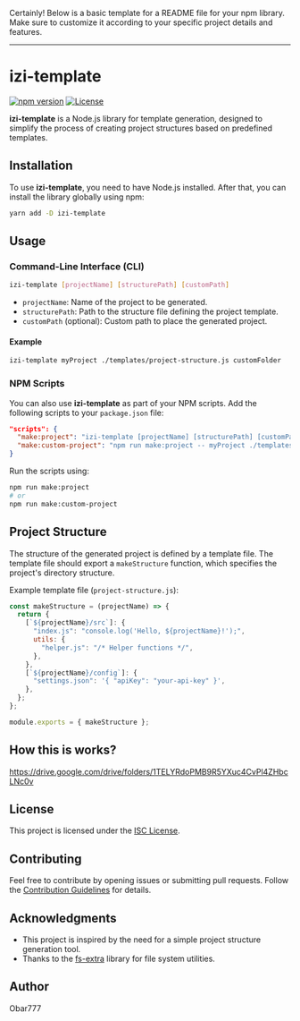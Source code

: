 Certainly! Below is a basic template for a README file for your npm library. Make sure to customize it according to your specific project details and features.

---

# izi-template

[![npm version](https://badge.fury.io/js/izi-template.svg)](https://www.npmjs.com/package/izi-template)
[![License](https://img.shields.io/badge/license-ISC-blue.svg)](https://opensource.org/licenses/ISC)

**izi-template** is a Node.js library for template generation, designed to simplify the process of creating project structures based on predefined templates.

## Installation

To use **izi-template**, you need to have Node.js installed. After that, you can install the library globally using npm:

```bash
yarn add -D izi-template
```

## Usage

### Command-Line Interface (CLI)

```bash
izi-template [projectName] [structurePath] [customPath]
```

- `projectName`: Name of the project to be generated.
- `structurePath`: Path to the structure file defining the project template.
- `customPath` (optional): Custom path to place the generated project.

#### Example

```bash
izi-template myProject ./templates/project-structure.js customFolder
```

### NPM Scripts

You can also use **izi-template** as part of your NPM scripts. Add the following scripts to your `package.json` file:

```json
"scripts": {
  "make:project": "izi-template [projectName] [structurePath] [customPath]",
  "make:custom-project": "npm run make:project -- myProject ./templates/project-structure.js customFolder"
}
```

Run the scripts using:

```bash
npm run make:project
# or
npm run make:custom-project
```

## Project Structure

The structure of the generated project is defined by a template file. The template file should export a `makeStructure` function, which specifies the project's directory structure.

Example template file (`project-structure.js`):

```javascript
const makeStructure = (projectName) => {
  return {
    [`${projectName}/src`]: {
      "index.js": "console.log('Hello, ${projectName}!');",
      utils: {
        "helper.js": "/* Helper functions */",
      },
    },
    [`${projectName}/config`]: {
      "settings.json": '{ "apiKey": "your-api-key" }',
    },
  };
};

module.exports = { makeStructure };
```

## How this is works?

https://drive.google.com/drive/folders/1TELYRdoPMB9R5YXuc4CvPl4ZHbcLNc0v

## License

This project is licensed under the [ISC License](LICENSE).

## Contributing

Feel free to contribute by opening issues or submitting pull requests. Follow the [Contribution Guidelines](CONTRIBUTING.md) for details.

## Acknowledgments

- This project is inspired by the need for a simple project structure generation tool.
- Thanks to the [fs-extra](https://www.npmjs.com/package/fs-extra) library for file system utilities.

## Author

Obar777
